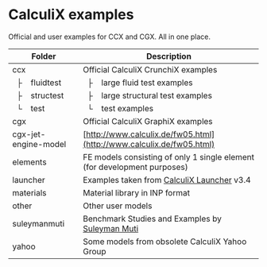 # CalculiX examples

Official and user examples for CCX and CGX. All in one place.

Folder | Description
--- | ---
ccx | Official CalculiX CrunchiX examples
&nbsp; ├ &nbsp;&nbsp; fluidtest | &nbsp; ├ &nbsp;&nbsp; large fluid test examples
&nbsp; ├ &nbsp;&nbsp; structest | &nbsp; ├ &nbsp;&nbsp; large structural test examples
&nbsp; └ &nbsp;&nbsp; test      | &nbsp; └ &nbsp;&nbsp; test examples
cgx | Official CalculiX GraphiX examples
cgx-jet-engine-model | [http://www.calculix.de/fw05.html](http://www.calculix.de/fw05.html)
elements | FE models consisting of only 1 single element<br/>(for development purposes)
launcher | Examples taken from [CalculiX Launcher](http://www.calculixforwin.com/) v3.4
materials | Material library in INP format
other | Other user models
suleymanmuti | Benchmark Studies and Examples by [Suleyman Muti](https://github.com/suleymanmuti/CalculiX-Examples)
yahoo | Some models from obsolete CalculiX Yahoo Group
